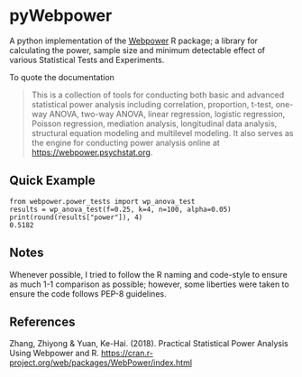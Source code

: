 # pyWebpower
A python implementation of the [Webpower](https://cran.r-project.org/web/packages/WebPower/index.html) R package; a library for calculating the power, sample size and minimum detectable effect of various Statistical Tests and Experiments. 

To quote the documentation

> This is a collection of tools for conducting both basic and advanced statistical power analysis including correlation, proportion, t-test, one-way ANOVA, two-way ANOVA, linear regression, logistic regression, Poisson regression, mediation analysis, longitudinal data analysis, structural equation modeling and multilevel modeling. It also serves as the engine for conducting power analysis online at <https://webpower.psychstat.org>.

## Quick Example
```
from webpower.power_tests import wp_anova_test
results = wp_anova_test(f=0.25, k=4, n=100, alpha=0.05)
print(round(results["power"]), 4)
0.5182
```

## Notes
Whenever possible, I tried to follow the R naming and code-style to ensure as much 1-1 comparison as possible; however, some liberties were taken to ensure the code follows PEP-8 guidelines. 

## References
Zhang, Zhiyong & Yuan, Ke-Hai. (2018). Practical Statistical Power Analysis Using Webpower and R. https://cran.r-project.org/web/packages/WebPower/index.html
